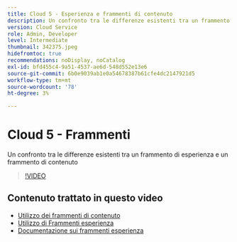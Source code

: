 ```yaml
---
title: Cloud 5 - Esperienza e frammenti di contenuto
description: Un confronto tra le differenze esistenti tra un frammento di esperienza e un frammento di contenuto
version: Cloud Service
role: Admin, Developer
level: Intermediate
thumbnail: 342375.jpeg
hidefromtoc: true
recommendations: noDisplay, noCatalog
exl-id: bfd455c4-9a51-4537-ae6d-548d552e13e6
source-git-commit: 6b0e9039ab1e0a54678387b61cfe4dc2147921d5
workflow-type: tm+mt
source-wordcount: '78'
ht-degree: 3%

---
```


# Cloud 5 - Frammenti

Un confronto tra le differenze esistenti tra un frammento di esperienza e un frammento di contenuto

>[!VIDEO](https://video.tv.adobe.com/v/342864)

## Contenuto trattato in questo video

+ [Utilizzo dei frammenti di contenuto](https://experienceleague.adobe.com/docs/experience-manager-cloud-service/content/assets/content-fragments/content-fragments.html)
+ [Utilizzo di Frammenti esperienza](https://experienceleague.adobe.com/docs/experience-manager-learn/sites/experience-fragments/experience-fragments-feature-video-use.html)
+ [Documentazione sui frammenti esperienza](https://experienceleague.adobe.com/docs/experience-manager-cloud-service/content/sites/authoring/fundamentals/experience-fragments.html)